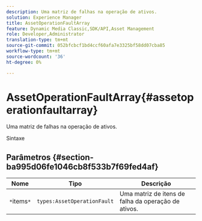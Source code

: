 ```yaml
---
description: Uma matriz de falhas na operação de ativos.
solution: Experience Manager
title: AssetOperationFaultArray
feature: Dynamic Media Classic,SDK/API,Asset Management
role: Developer,Administrator
translation-type: tm+mt
source-git-commit: 052bfcbcf1bd4ccf60afa7e3325bf58dd07cba85
workflow-type: tm+mt
source-wordcount: '36'
ht-degree: 0%

---
```



# AssetOperationFaultArray{#assetoperationfaultarray}

Uma matriz de falhas na operação de ativos.

Sintaxe

## Parâmetros {#section-ba995d06fe1046cb8f533b7f69fed4af}

| Nome | Tipo | Descrição |
|---|---|---|
| `*`items`*` | `types:AssetOperationFault` | Uma matriz de itens de falha da operação de ativos. |

